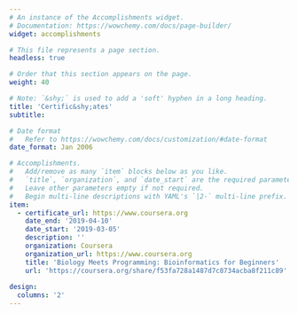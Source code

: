 ```yaml
---
# An instance of the Accomplishments widget.
# Documentation: https://wowchemy.com/docs/page-builder/
widget: accomplishments

# This file represents a page section.
headless: true

# Order that this section appears on the page.
weight: 40

# Note: `&shy;` is used to add a 'soft' hyphen in a long heading.
title: 'Certific&shy;ates'
subtitle:

# Date format
#   Refer to https://wowchemy.com/docs/customization/#date-format
date_format: Jan 2006

# Accomplishments.
#   Add/remove as many `item` blocks below as you like.
#   `title`, `organization`, and `date_start` are the required parameters.
#   Leave other parameters empty if not required.
#   Begin multi-line descriptions with YAML's `|2-` multi-line prefix.
item:
  - certificate_url: https://www.coursera.org
    date_end: '2019-04-10'
    date_start: '2019-03-05'
    description: ''
    organization: Coursera
    organization_url: https://www.coursera.org
    title: 'Biology Meets Programming: Bioinformatics for Beginners'
    url: 'https://coursera.org/share/f53fa728a1487d7c8734acba8f211c89'
    
design:
  columns: '2'
---
```

 
 <!-- - certificate_url: https://www.coursera.org -->
  <!--   date_end: '' -->
  <!--   date_start: '2020-03-15' -->
  <!--   description: '' -->
  <!--   organization: Coursera -->
  <!--   organization_url: https://www.coursera.org -->
  <!--   title: Neural Networks and Deep Learning -->
  <!--   url: '' -->
    
  <!-- - certificate_url: https://www.edx.org -->
  <!--   date_ed: '' -->
  <!--   date_start: '2021-01-01' -->
  <!--   description: Formulated informed blockchain models, hypotheses, and use cases. -->
  <!--   organization: edX -->
  <!--   organization_url: https://www.edx.org -->
  <!--   title: 'Blockchain Fundamentals' -->
  <!--   url:  https://www.edx.org/professional-certificate/uc-berkeleyx-blockchain-fundamentals -->
  <!-- - certificate_url: https://www.datacamp.com -->
  <!--   date_end: '2020-12-21' -->
  <!--   date_start: '2020-07-01' -->
  <!--   description: '' -->
  <!--   organization: DataCamp -->
  <!--   organization_url: https://www.datacamp.com -->
  <!--   title: 'Object-Oriented Programming in R' -->
  <!--   url: '' -->

